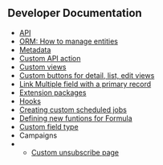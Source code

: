 ## Developer Documentation

* [API](https://github.com/espocrm/documentation/blob/master/development/api.md)
* [ORM: How to manage entities](https://github.com/espocrm/documentation/blob/master/development/orm.md)
* [Metadata](https://github.com/espocrm/documentation/blob/master/development/metadata.md)
* [Custom API action](https://github.com/espocrm/documentation/blob/master/development/api-action.md)
* [Custom views](https://github.com/espocrm/documentation/blob/master/development/custom-views.md)
* [Custom buttons for detail, list, edit views](https://github.com/espocrm/documentation/blob/master/development/custom-buttons.md)
* [Link Multiple field with a primary record](https://github.com/espocrm/documentation/blob/master/development/link-multiple-with-primary.md)
* [Extension packages](https://github.com/espocrm/documentation/blob/master/development/extension-packages.md)
* [Hooks](https://github.com/espocrm/documentation/blob/master/development/hooks.md)
* [Creating custom scheduled jobs](https://github.com/espocrm/documentation/blob/master/development/scheduled-job.md)
* [Defining new funtions for Formula](https://github.com/espocrm/documentation/blob/master/development/new-function-in-formula.md)
* [Custom field type](https://github.com/espocrm/documentation/blob/master/development/custom-field-type.md)
* Campaigns
* * [Custom unsubscribe page](https://github.com/espocrm/documentation/blob/master/development/campaign-unsubscribe-template.md)
